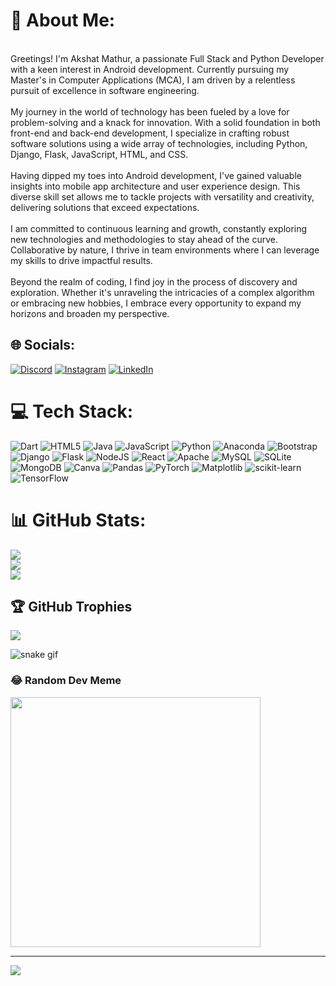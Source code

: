 # 💫 About Me:
<br>Greetings! I'm Akshat Mathur, a passionate Full Stack and Python Developer with a keen interest in Android development. Currently pursuing my Master's in Computer Applications (MCA), I am driven by a relentless pursuit of excellence in software engineering.<br><br>My journey in the world of technology has been fueled by a love for problem-solving and a knack for innovation. With a solid foundation in both front-end and back-end development, I specialize in crafting robust software solutions using a wide array of technologies, including Python, Django, Flask, JavaScript, HTML, and CSS.<br><br>Having dipped my toes into Android development, I've gained valuable insights into mobile app architecture and user experience design. This diverse skill set allows me to tackle projects with versatility and creativity, delivering solutions that exceed expectations.<br><br>I am committed to continuous learning and growth, constantly exploring new technologies and methodologies to stay ahead of the curve. Collaborative by nature, I thrive in team environments where I can leverage my skills to drive impactful results.<br><br>Beyond the realm of coding, I find joy in the process of discovery and exploration. Whether it's unraveling the intricacies of a complex algorithm or embracing new hobbies, I embrace every opportunity to expand my horizons and broaden my perspective.


## 🌐 Socials:
[![Discord](https://img.shields.io/badge/Discord-%237289DA.svg?logo=discord&logoColor=white)](https://discord.gg/https://discord.gg/a5yrs8ju) [![Instagram](https://img.shields.io/badge/Instagram-%23E4405F.svg?logo=Instagram&logoColor=white)](https://instagram.com/akshatmathur_2) [![LinkedIn](https://img.shields.io/badge/LinkedIn-%230077B5.svg?logo=linkedin&logoColor=white)](https://www.linkedin.com/in/akshat-mathur-42a2291b1/)

# 💻 Tech Stack:
![Dart](https://img.shields.io/badge/dart-%230175C2.svg?style=for-the-badge&logo=dart&logoColor=white) ![HTML5](https://img.shields.io/badge/html5-%23E34F26.svg?style=for-the-badge&logo=html5&logoColor=white) ![Java](https://img.shields.io/badge/java-%23ED8B00.svg?style=for-the-badge&logo=openjdk&logoColor=white) ![JavaScript](https://img.shields.io/badge/javascript-%23323330.svg?style=for-the-badge&logo=javascript&logoColor=%23F7DF1E) ![Python](https://img.shields.io/badge/python-3670A0?style=for-the-badge&logo=python&logoColor=ffdd54) ![Anaconda](https://img.shields.io/badge/Anaconda-%2344A833.svg?style=for-the-badge&logo=anaconda&logoColor=white) ![Bootstrap](https://img.shields.io/badge/bootstrap-%238511FA.svg?style=for-the-badge&logo=bootstrap&logoColor=white) ![Django](https://img.shields.io/badge/django-%23092E20.svg?style=for-the-badge&logo=django&logoColor=white) ![Flask](https://img.shields.io/badge/flask-%23000.svg?style=for-the-badge&logo=flask&logoColor=white) ![NodeJS](https://img.shields.io/badge/node.js-6DA55F?style=for-the-badge&logo=node.js&logoColor=white) ![React](https://img.shields.io/badge/react-%2320232a.svg?style=for-the-badge&logo=react&logoColor=%2361DAFB) ![Apache](https://img.shields.io/badge/apache-%23D42029.svg?style=for-the-badge&logo=apache&logoColor=white) ![MySQL](https://img.shields.io/badge/mysql-%2300000f.svg?style=for-the-badge&logo=mysql&logoColor=white) ![SQLite](https://img.shields.io/badge/sqlite-%2307405e.svg?style=for-the-badge&logo=sqlite&logoColor=white) ![MongoDB](https://img.shields.io/badge/MongoDB-%234ea94b.svg?style=for-the-badge&logo=mongodb&logoColor=white) ![Canva](https://img.shields.io/badge/Canva-%2300C4CC.svg?style=for-the-badge&logo=Canva&logoColor=white) ![Pandas](https://img.shields.io/badge/pandas-%23150458.svg?style=for-the-badge&logo=pandas&logoColor=white) ![PyTorch](https://img.shields.io/badge/PyTorch-%23EE4C2C.svg?style=for-the-badge&logo=PyTorch&logoColor=white) ![Matplotlib](https://img.shields.io/badge/Matplotlib-%23ffffff.svg?style=for-the-badge&logo=Matplotlib&logoColor=black) ![scikit-learn](https://img.shields.io/badge/scikit--learn-%23F7931E.svg?style=for-the-badge&logo=scikit-learn&logoColor=white) ![TensorFlow](https://img.shields.io/badge/TensorFlow-%23FF6F00.svg?style=for-the-badge&logo=TensorFlow&logoColor=white)
# 📊 GitHub Stats:
![](https://github-readme-stats.vercel.app/api?username=akshat8415&theme=highcontrast&hide_border=false&include_all_commits=false&count_private=false)<br/>
![](https://github-readme-streak-stats.herokuapp.com/?user=akshat8415&theme=highcontrast&hide_border=false)<br/>
![](https://github-readme-stats.vercel.app/api/top-langs/?username=akshat8415&theme=highcontrast&hide_border=false&include_all_commits=false&count_private=false&layout=compact)

## 🏆 GitHub Trophies
![](https://github-profile-trophy.vercel.app/?username=akshat8415&theme=radical&no-frame=true&no-bg=true&margin-w=4)


![snake gif](https://github.com/akshat8415/akshat8415/blob/output/github-contribution-grid-snake.gif)

### 😂 Random Dev Meme
<img src='https://randommeme-five.vercel.app/' style="height: 400px;"/>

---
[![](https://visitcount.itsvg.in/api?id=akshat8415&icon=2&color=6)](https://visitcount.itsvg.in)

